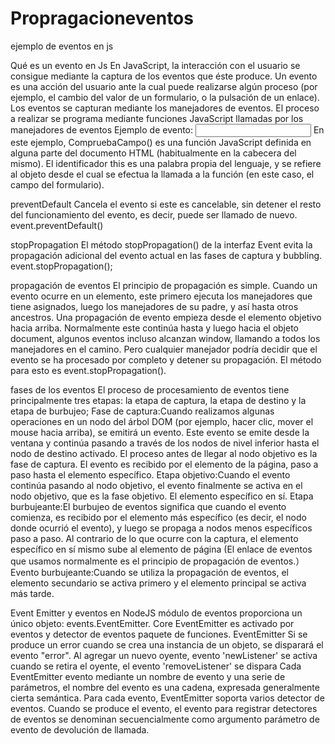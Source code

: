 # Propragacioneventos
ejemplo de eventos en js

Qué es un evento en Js
En JavaScript, la interacción con el usuario se consigue mediante la captura de los eventos que éste produce. Un evento es una acción del usuario ante la cual puede realizarse algún proceso (por ejemplo, el cambio del valor de un formulario, o la pulsación de un enlace).
Los eventos se capturan mediante los manejadores de eventos. El proceso a realizar se programa mediante funciones JavaScript llamadas por los manejadores de eventos
Ejemplo de evento:
<INPUT TYPE="text" onChange="CompruebaCampo(this)">
En este ejemplo, CompruebaCampo() es una función JavaScript definida en alguna parte del documento HTML (habitualmente en la cabecera del mismo). El identificador this es una palabra propia del lenguaje, y se refiere al objeto desde el cual se efectua la llamada a la función (en este caso, el campo del formulario).

preventDefault
Cancela el evento si este es cancelable, sin detener el resto del funcionamiento del evento, es decir, puede ser llamado de nuevo.
event.preventDefault()

stopPropagation
El método stopPropagation() de la interfaz Event evita la propagación adicional del evento actual en las fases de captura y bubbling.
event.stopPropagation();

propagación de eventos
El principio de propagación es simple.
Cuando un evento ocurre en un elemento, este primero ejecuta los manejadores que tiene asignados, luego los manejadores de su padre, y así hasta otros ancestros.
Una propagación de evento empieza desde el elemento objetivo hacia arriba. Normalmente este continúa hasta <html> y luego hacia el objeto document, algunos eventos incluso alcanzan window, llamando a todos los manejadores en el camino.
Pero cualquier manejador podría decidir que el evento se ha procesado por completo y detener su propagación.
El método para esto es event.stopPropagation().

fases de los eventos
El proceso de procesamiento de eventos tiene principalmente tres etapas: la etapa de captura, la etapa de destino y la etapa de burbujeo;
Fase de captura:Cuando realizamos algunas operaciones en un nodo del árbol DOM (por ejemplo, hacer clic, mover el mouse hacia arriba), se emitirá un evento. Este evento se emite desde la ventana y continúa pasando a través de los nodos de nivel inferior hasta el nodo de destino activado. El proceso antes de llegar al nodo objetivo es la fase de captura. El evento es recibido por el elemento de la página, paso a paso hasta el elemento específico.
Etapa objetivo:Cuando el evento continúa pasando al nodo objetivo, el evento finalmente se activa en el nodo objetivo, que es la fase objetivo. El elemento específico en sí.
Etapa burbujeante:El burbujeo de eventos significa que cuando el evento comienza, es recibido por el elemento más específico (es decir, el nodo donde ocurrió el evento), y luego se propaga a nodos menos específicos paso a paso. Al contrario de lo que ocurre con la captura, el elemento específico en sí mismo sube al elemento de página (El enlace de eventos que usamos normalmente es el principio de propagación de eventos.）
Evento burbujeante:Cuando se utiliza la propagación de eventos, el elemento secundario se activa primero y el elemento principal se activa más tarde.

Event Emitter y eventos en NodeJS
módulo de eventos proporciona un único objeto: events.EventEmitter. Core EventEmitter es activado por eventos y detector de eventos paquete de funciones.
EventEmitter Si se produce un error cuando se crea una instancia de un objeto, se disparará el evento "error". Al agregar un nuevo oyente, evento 'newListener' se activa cuando se retira el oyente, el evento 'removeListener' se dispara
Cada EventEmitter evento mediante un nombre de evento y una serie de parámetros, el nombre del evento es una cadena, expresada generalmente cierta semántica. Para cada evento, EventEmitter soporta varios detector de eventos.
Cuando se produce el evento, el evento para registrar detectores de eventos se denominan secuencialmente como argumento parámetro de evento de devolución de llamada.
